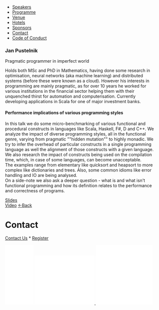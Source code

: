 *   [Speakers](/lambdadays2015/#speakers)
*   [Programme](/lambdadays2015/#programme)
*   [Venue](/lambdadays2015/#venue)
*   [Hotels](/lambdadays2015/#hotels)
*   [Sponsors](/lambdadays2015/#sponsors)
*   [Contact](/lambdadays2015/#contact)
*   [Code of Conduct](/lambdadays2015/about#code-of-conduct)

  

### Jan Pustelnik

Pragmatic programmer in imperfect world  

Holds both MSc and PhD in Mathematics, having done some research in optimisation, neural networks (aka machine learning) and distributed systems (before these were known as a cloud). However his interests in programming are mainly pragmatic, as for over 10 years he worked for various institutions in the financial sector helping them with their unquenched thirst for automation and computerisation. Currently developing applications in Scala for one of major investment banks.

#### Performance implications of various programming styles

In this talk we do some micro-benchmarking of various functional and procedural constructs in languages like Scala, Haskell, F#, D and C++. We analyze the impact of diverse programming styles, all in the functional genre, varying from pragmatic ""hidden mutation"" to highly monadic. We try to infer the overhead of particular constructs in a single programming language as well the alignment of those constructs with a given language. We also research the impact of constructs being used on the compilation time, which, in case of some languages, can become unacceptable.  
The examples range from elementary like quicksort and heapsort to more complex like dictionaries and trees. Also, some common idioms like error handling and IO are being analysed.  
On a side-note we also ask a deeper question - what is and what isn't functional programming and how its definition relates to the performance and correctness of programs.

[Slides](http://www.lambdadays.org/static/upload/media/14254629275479beameraghfuneval2.pdf)  
[Video](https://www.youtube.com/watch?v=B-_e0aioiQ4&feature=youtu.be) [←Back](/lambdadays2015)

# Contact

[Contact Us](https://www.lambdadays.org/lambdadays2020/#contact) \* [Register](https://www.lambdadays.org/lambdadays2020/#register)

 [![facebook icon](/static/upload/media/1407736708498708fb_glowna.png)](https://www.facebook.com/events/624296757687805/?context=create&source=49) [ ![twitter icon](/static/upload/media/1407736735506811tw_glowna.png) ](https://twitter.com/LambdaDays) [![lanyrd icon](/static/upload/media/1407736760562017l_glowna.png)](http://lanyrd.com/2015/lambdadays/) 
